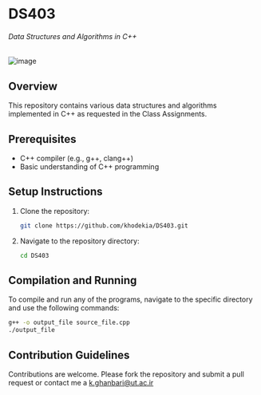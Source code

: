 # DS403
###### Data Structures and Algorithms in C++
![image](https://github.com/user-attachments/assets/77d41552-9815-4267-8263-47859feff2c9)

## Overview
This repository contains various data structures and algorithms implemented in C++ as requested in the Class Assignments.

## Prerequisites
- C++ compiler (e.g., g++, clang++)
- Basic understanding of C++ programming

## Setup Instructions
1. Clone the repository:
   ```bash
   git clone https://github.com/khodekia/DS403.git
   ```
2. Navigate to the repository directory:
   ```bash
   cd DS403
   ```

## Compilation and Running
To compile and run any of the programs, navigate to the specific directory and use the following commands:
```bash
g++ -o output_file source_file.cpp
./output_file
```

## Contribution Guidelines
Contributions are welcome. Please fork the repository and submit a pull request or contact me a [k.ghanbari@ut.ac.ir](mailto:k.ghanbari@ut.ac.ir)
